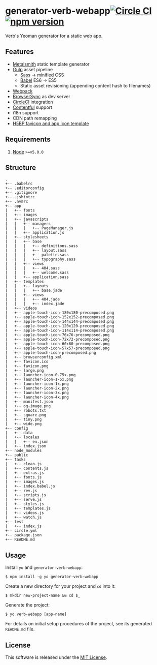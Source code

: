 # generator-verb-webapp[![Circle CI](https://circleci.com/gh/StudioVerb/generator-verb-webapp/tree/master.svg?style=svg)](https://circleci.com/gh/StudioVerb/generator-verb-webapp/tree/master) [![npm version](https://badge.fury.io/js/generator-verb-webapp.svg)](https://badge.fury.io/js/generator-verb-webapp)

Verb's Yeoman generator for a static web app.

## Features

- [Metalsmith](http://metalsmith.io) static template generator
- [Gulp](http://gulpjs.com) asset pipeline
  - [Sass](http://sass-lang.com) -> minified CSS
  - [Babel](https://babeljs.io) ES6 -> ES5
  - Static asset revisioning (appending content hash to filenames)
- [Webpack](https://webpack.github.io/)
- [BrowserSync](http://www.browsersync.io) as dev server
- [CircleCI](https://circleci.com/) integration
- [Contentful](http://contentful.com) support
- i18n support
- CDN path remapping
- [H5BP favicon and app icon template](http://littlewebgiants.com/favicon-and-app-icon-template/)

## Requirements

1. [Node](https://nodejs.org) `>=v5.0.0`

## Structure

```
.
+-- .babelrc
+-- .editorconfig
+-- .gitignore
+-- .jshintrc
+-- .nvmrc
+-- app
|   +-- fonts
|   +-- images
|   +-- javascripts
|   |   +-- managers
|   |   |   +-- PageManager.js
|   |   +-- application.js
|   +-- stylesheets
|   |   +-- base
|   |   |   +-- definitions.sass
|   |   |   +-- layout.sass
|   |   |   +-- palette.sass
|   |   |   +-- typography.sass
|   |   +-- views
|   |   |   +-- 404.sass
|   |   |   +-- welcome.sass
|   |   +-- application.sass
|   +-- templates
|   |   +-- layouts
|   |   |   +-- base.jade
|   |   +-- views
|   |   |   +-- 404.jade
|   |   |   +-- index.jade
|   +-- videos
|   +-- apple-touch-icon-180x180-precomposed.png
|   +-- apple-touch-icon-152x152-precomposed.png
|   +-- apple-touch-icon-144x144-precomposed.png
|   +-- apple-touch-icon-120x120-precomposed.png
|   +-- apple-touch-icon-114x114-precomposed.png
|   +-- apple-touch-icon-76x76-precomposed.png
|   +-- apple-touch-icon-72x72-precomposed.png
|   +-- apple-touch-icon-60x60-precomposed.png
|   +-- apple-touch-icon-57x57-precomposed.png
|   +-- apple-touch-icon-precomposed.png
|   +-- browserconfig.xml
|   +-- favicon.ico
|   +-- favicon.png
|   +-- large.png
|   +-- launcher-icon-0-75x.png
|   +-- launcher-icon-1-5x.png
|   +-- launcher-icon-1x.png
|   +-- launcher-icon-2x.png
|   +-- launcher-icon-3x.png
|   +-- launcher-icon-4x.png
|   +-- manifest.json
|   +-- og-image.png
|   +-- robots.txt
|   +-- square.png
|   +-- tiny.png
|   +-- wide.png
+-- config
|   +-- data
|   +-- locales
|   |   +-- en.json
|   +-- index.json
+-- node_modules
+-- public
+-- tasks
|   +-- clean.js
|   +-- contents.js
|   +-- extras.js
|   +-- fonts.js
|   +-- images.js
|   +-- index.babel.js
|   +-- rev.js
|   +-- scripts.js
|   +-- serve.js
|   +-- styles.js
|   +-- templates.js
|   +-- videos.js
|   +-- watch.js
+-- test
|   +-- index.js
+-- circle.yml
+-- package.json
+-- README.md
```

## Usage

Install `yo` and `generator-verb-webapp`:
```
$ npm install -g yo generator-verb-webapp
```

Create a new directory for your project and `cd` into it:
```
$ mkdir new-project-name && cd $_ 
```

Generate the project:
```
$ yo verb-webapp [app-name]
```

For details on initial setup procedures of the project, see its generated ```README.md``` file.

## License

This software is released under the [MIT License](http://opensource.org/licenses/MIT).
